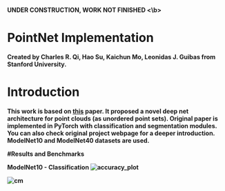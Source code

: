 <b> UNDER CONSTRUCTION, WORK NOT FINISHED <\b>

# PointNet Implementation
Created by Charles R. Qi, Hao Su, Kaichun Mo, Leonidas J. Guibas from Stanford University. 

# Introduction
This work is based on [this](https://arxiv.org/abs/1612.00593) paper. It proposed a novel deep net architecture for point clouds (as unordered point sets). Original paper is implemented in PyTorch with classification and segmentation modules. You can also check original project webpage for a deeper introduction. ModelNet10 and ModelNet40 datasets are used. 

#Results and Benchmarks

ModelNet10 - Classification
![accuracy_plot](https://github.com/gencturkmert/pointnet_implementation/assets/91569858/c1d41af7-f165-43bf-bad8-171027b60688)


![cm](https://github.com/gencturkmert/pointnet_implementation/assets/91569858/28853753-10d4-47f0-8a1a-eb217d2e8e3d)

